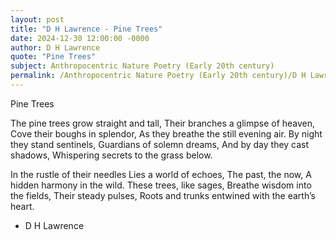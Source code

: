 ```yaml
---
layout: post
title: "D H Lawrence - Pine Trees"
date: 2024-12-30 12:00:00 -0000
author: D H Lawrence
quote: "Pine Trees"
subject: Anthropocentric Nature Poetry (Early 20th century)
permalink: /Anthropocentric Nature Poetry (Early 20th century)/D H Lawrence/D H Lawrence - Pine Trees
---
```


Pine Trees

The pine trees grow straight and tall,
Their branches a glimpse of heaven,
Cove their boughs in splendor,
As they breathe the still evening air.
By night they stand sentinels,
Guardians of solemn dreams,
And by day they cast shadows,
Whispering secrets to the grass below.

In the rustle of their needles
Lies a world of echoes,
The past, the now,
A hidden harmony in the wild.
These trees, like sages,
Breathe wisdom into the fields,
Their steady pulses,
Roots and trunks entwined with the earth’s heart.

- D H Lawrence
